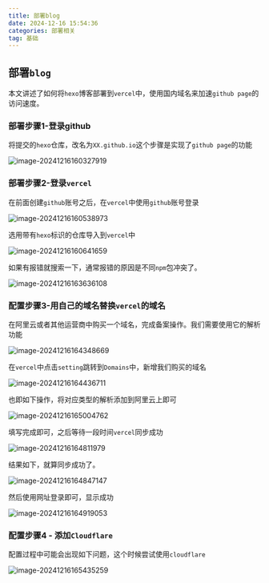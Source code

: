 ```yaml
---
title: 部署blog
date: 2024-12-16 15:54:36
categories: 部署相关
tag: 基础
---
```


## 部署`blog`

本文讲述了如何将`hexo`博客部署到`vercel`中，使用国内域名来加速`github page`的访问速度。

### 部署步骤1-登录github

将提交的`hexo`仓库，改名为`XX.github.io`这个步骤是实现了`github page`的功能

![image-20241216160327919](./12-16-%E9%83%A8%E7%BD%B2blog/image-20241216160327919.png)

### 部署步骤2-登录`vercel`

在前面创建`github`账号之后，在`vercel`中使用`github`账号登录

![image-20241216160538973](./12-16-%E9%83%A8%E7%BD%B2blog/image-20241216160538973.png)

选用带有`hexo`标识的仓库导入到`vercel`中

![image-20241216160641659](./12-16-%E9%83%A8%E7%BD%B2blog/image-20241216160641659.png)

如果有报错就搜索一下，通常报错的原因是不同`npm`包冲突了。

![image-20241216163636108](./12-16-%E9%83%A8%E7%BD%B2blog/image-20241216163636108.png)

### 配置步骤3-用自己的域名替换`vercel`的域名

在阿里云或者其他运营商中购买一个域名，完成备案操作。我们需要使用它的解析功能

![image-20241216164348669](./12-16-%E9%83%A8%E7%BD%B2blog/image-20241216164348669.png)

在`vercel`中点击`setting`跳转到`Domains`中，新增我们购买的域名

![image-20241216164436711](./12-16-%E9%83%A8%E7%BD%B2blog/image-20241216164436711.png)

也即如下操作，将对应类型的解析添加到阿里云上即可

![image-20241216165004762](./12-16-%E9%83%A8%E7%BD%B2blog/image-20241216165004762.png)

填写完成即可，之后等待一段时间`vercel`同步成功

![image-20241216164811979](./12-16-%E9%83%A8%E7%BD%B2blog/image-20241216164811979.png)

结果如下，就算同步成功了。

![image-20241216164847147](./12-16-%E9%83%A8%E7%BD%B2blog/image-20241216164847147.png)

然后使用网址登录即可，显示成功

![image-20241216164919053](./12-16-%E9%83%A8%E7%BD%B2blog/image-20241216164919053.png)

### 配置步骤4 - 添加`Cloudflare`

配置过程中可能会出现如下问题，这个时候尝试使用`cloudflare`

![image-20241216165435259](./12-16-%E9%83%A8%E7%BD%B2blog/image-20241216165435259.png)

